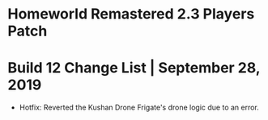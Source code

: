 # Homeworld Remastered 2.3 Players Patch
# Build 12 Change List | September 28, 2019
* Hotfix: Reverted the Kushan Drone Frigate's drone logic due to an error.
